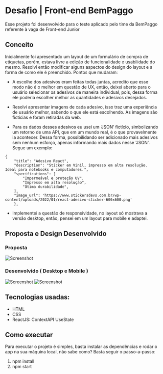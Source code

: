 # Desafio | Front-end BemPaggo

Esse projeto foi desenvolvido para o teste aplicado pelo time da BemPaggo referente à vaga de Front-end Junior

## Conceito

Inicialmente foi apresentado um layout de um formulário de compra de etiquetas, porém, estava livre a edição de funcionalidade e usabilidade do mesmo. Resolvi então modificar alguns aspectos do design do layout e a forma de como ele é preenchido. Pontos que mudaram:

- A escolhe dos adesivos eram feitas todas juntas, acredito que esse modo não é o melhor em questão de UX, então, deixei aberto para o usuário selecionar os adesivos de maneira individual, pois, dessa forma ele poderia escolher melhor as quantidades e adesivos desejados.

- Resolvi apresentar imagens de cada adesivo, isso traz uma experiência de usuário melhor, sabendo o que ele está escolhendo. As imagens são ficticias e foram retiradas da web.

- Para os dados desses adesivos eu usei um 'JSON' fictício, simbolizando um retorno de uma API, que em um mundo real, é o que provavelmente ia acontecer. Dessa forma, possibilidando ser adicionado mais adesivos sem nenhum esforço, apenas informando mais dados nesse 'JSON'. Segue um exemplo:

```
{
    "title": "Adesivo React",
    "description": "Sticker em Vinil, impresso em alta resolução. Ideal para notebooks e computadores.",
    "specifications": [
        "Impermeável e proteção UV",
        "Impresso em alta resolução",
        "Ótima durabilidade",
    ],
    "image_url": 'https://www.stickersdevs.com.br/wp-content/uploads/2022/01/react-adesivo-sticker-600x600.png'
    },
```

- Implementei a questão de responsividade, no layout só mostrava a versão desktop, então, pensei em um layout para mobile e adaptei.

## Proposta e Design Desenvolvido

### Proposta
![Screenshot]('./src/Assets/proposta.png')

### Desenvolvido ( Desktop e Mobile )
![Screenshot]('./src/Assets/layout-desktop.png')
![Screenshot]('./src/Assets/layout-mobile.png')
## Tecnologias usadas:

- HTML
- CSS
- ReactJS:
ContextAPI
UseState


## Como executar

Para executar o projeto é simples, basta instalar as dependências e rodar o app na sua máquina local, não sabe como? Basta seguir o passo-a-passo:
1. npm install
2. npm start


